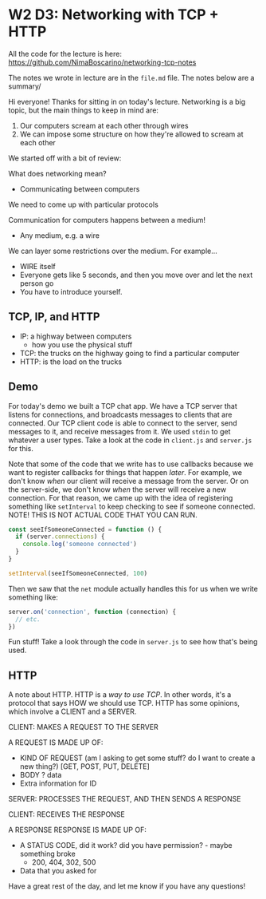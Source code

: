 # W2 D3: Networking with TCP + HTTP

All the code for the lecture is here: https://github.com/NimaBoscarino/networking-tcp-notes

The notes we wrote in lecture are in the `file.md` file. The notes below are a summary/

Hi everyone! Thanks for sitting in on today's lecture. Networking is a big topic, but the main things to keep in mind are:

1) Our computers scream at each other through wires
2) We can impose some structure on how they're allowed to scream at each other

We started off with a bit of review:

What does networking mean?

- Communicating between computers

We need to come up with particular protocols

Communication for computers happens between a medium!

- Any medium, e.g. a wire

We can layer some restrictions over the medium. For example...

- WIRE itself
- Everyone gets like 5 seconds, and then you move over and let the next person go
- You have to introduce yourself.

## TCP, IP, and HTTP

- IP: a highway between computers
  - how you use the physical stuff
- TCP: the trucks on the highway going to find a particular computer
- HTTP: is the load on the trucks

## Demo

For today's demo we built a TCP chat app. We have a TCP server that listens for connections, and broadcasts messages to clients that are connected. Our TCP client code is able to connect to the server, send messages to it, and receive messages from it. We used `stdin` to get whatever a user types. Take a look at the code in `client.js` and `server.js` for this.

Note that some of the code that we write has to use callbacks because we want to register callbacks for things that happen _later_. For example, we don't know _when_ our client will receive a message from the server. Or on the server-side, we don't know _when_ the server will receive a new connection. For that reason, we came up with the idea of registering something like `setInterval` to keep checking to see if someone connected. NOTE! THIS IS NOT ACTUAL CODE THAT YOU CAN RUN.

```js
const seeIfSomeoneConnected = function () {
  if (server.connections) {
    console.log('someone connected')
  }
}

setInterval(seeIfSomeoneConnected, 100)
```

Then we saw that the `net` module actually handles this for us when we write something like:

```js
server.on('connection', function (connection) {
  // etc.
})
```

Fun stuff! Take a look through the code in `server.js` to see how that's being used.

## HTTP

A note about HTTP. HTTP is a _way to use TCP_. In other words, it's a protocol that says HOW we should use TCP. HTTP has some opinions, which involve a CLIENT and a SERVER.

CLIENT: MAKES A REQUEST TO THE SERVER

A REQUEST IS MADE UP OF:

  - KIND OF REQUEST (am I asking to get some stuff? do I want to create a new thing?) [GET, POST, PUT, DELETE]
  - BODY ? data
  - Extra information for ID

SERVER: PROCESSES THE REQUEST, AND THEN SENDS A RESPONSE

CLIENT: RECEIVES THE RESPONSE

A RESPONSE RESPONSE IS MADE UP OF:

  - A STATUS CODE, did it work? did you have permission?
                    - maybe something broke
    - 200, 404, 302, 500
  - Data that you asked for

Have a great rest of the day, and let me know if you have any questions!